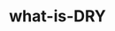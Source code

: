---
title: what-is-DRY
image: assets/images/memes/what-is-DRY.png
alt: Bruce Lee looking annoyed and a guy stands next to him
---